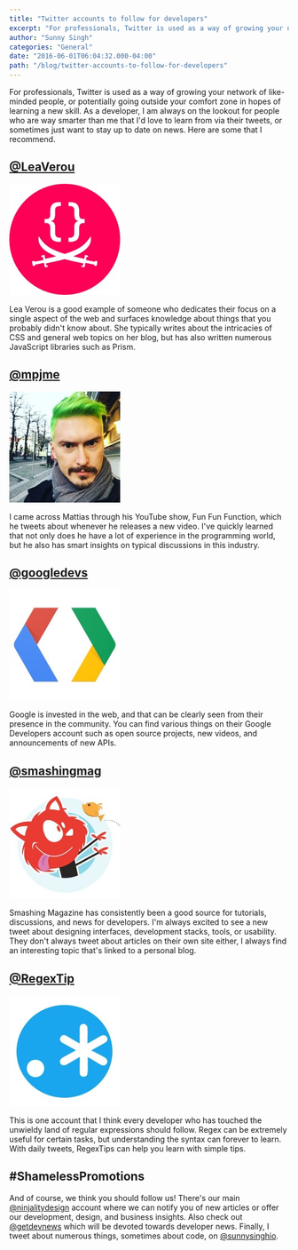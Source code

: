 ```yaml
---
title: "Twitter accounts to follow for developers"
excerpt: "For professionals, Twitter is used as a way of growing your network of like-minded people, or potentially going outside your comfort zone in hopes of learning a new skill. As a developer, I am always on the lookout for people who are way smarter than me that I'd love to learn from via their tweets, or sometimes just want to stay up to date on news. Here are some that I recommend."
author: "Sunny Singh"
categories: "General"
date: "2016-06-01T06:04:32.000-04:00"
path: "/blog/twitter-accounts-to-follow-for-developers"
---
```


For professionals, Twitter is used as a way of growing your network of like-minded people, or potentially going outside your comfort zone in hopes of learning a new skill. As a developer, I am always on the lookout for people who are way smarter than me that I'd love to learn from via their tweets, or sometimes just want to stay up to date on news. Here are some that I recommend.

## [@LeaVerou](https://twitter.com/LeaVerou)

[![Lea Verou's Twitter](./images/leaverou.jpg)](https://twitter.com/LeaVerou)

Lea Verou is a good example of someone who dedicates their focus on a single aspect of the web and surfaces knowledge about things that you probably didn't know about. She typically writes about the intricacies of CSS and general web topics on her blog, but has also written numerous JavaScript libraries such as Prism.

## [@mpjme](https://twitter.com/mpjme)

[![Mattias P Johansson's Twitter](./images/mpjme.jpg)](https://twitter.com/mpjme)

I came across Mattias through his YouTube show, Fun Fun Function, which he tweets about whenever he releases a new video. I've quickly learned that not only does he have a lot of experience in the programming world, but he also has smart insights on typical discussions in this industry.

## [@googledevs](https://twitter.com/googledevs)

[![Google Developers' Twitter](./images/googledevs.jpg)](https://twitter.com/googledevs)

Google is invested in the web, and that can be clearly seen from their presence in the community. You can find various things on their Google Developers account such as open source projects, new videos, and announcements of new APIs.

## [@smashingmag](https://twitter.com/smashingmag)

[![Smashing Magazine's Twitter](./images/smashingmag.jpg)](https://twitter.com/smashingmag)

Smashing Magazine has consistently been a good source for tutorials, discussions, and news for developers. I'm always excited to see a new tweet about designing interfaces, development stacks, tools, or usability. They don't always tweet about articles on their own site either, I always find an interesting topic that's linked to a personal blog.

## [@RegexTip](https://twitter.com/RegexTip)

[![Regular Expression's Twitter](./images/regextip.jpg)](https://twitter.com/RegexTip)

This is one account that I think every developer who has touched the unwieldy land of regular expressions should follow. Regex can be extremely useful for certain tasks, but understanding the syntax can forever to learn. With daily tweets, RegexTips can help you learn with simple tips.

## #ShamelessPromotions

And of course, we think you should follow us! There's our main [@ninjalitydesign](https://twitter.com/ninjalitydesign) account where we can notify you of new articles or offer our development, design, and business insights. Also check out [@getdevnews](https://twitter.com/getdevnews) which will be devoted towards developer news. Finally, I tweet about numerous things, sometimes about code, on [@sunnysinghio](https://twitter.com/sunnysinghio).
